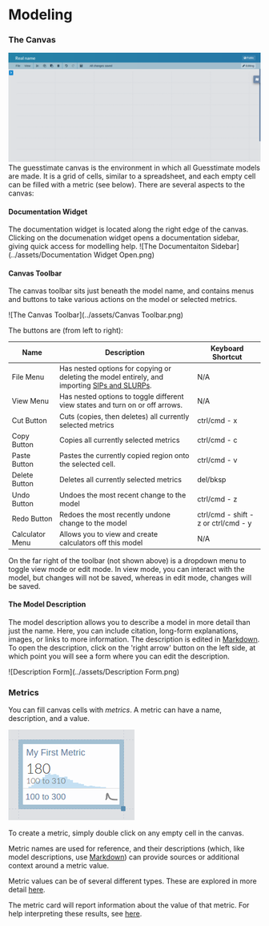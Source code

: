 # Modeling
### The Canvas
![The Guesstimate Canvas](../assets/Canvas.png)
The guesstimate canvas is the environment in which all Guesstimate models are made. It is a grid of cells, similar to a
spreadsheet, and each empty cell can be filled with a metric (see below). There are several aspects to the canvas:

#### Documentation Widget
The documentation widget is located along the right edge of the canvas. Clicking on the documenation widget opens a
documentation sidebar, giving quick access for modelling help.
![The Documentaiton Sidebar](../assets/Documentation Widget Open.png)

#### Canvas Toolbar
The canvas toolbar sits just beneath the model name, and contains menus and buttons to take various actions on the
model or selected metrics.

![The Canvas Toolbar](../assets/Canvas Toolbar.png)

The buttons are (from left to right):

| Name             | Description                                                                                                         | Keyboard Shortcut                    |
| ---------------- | ------------------------------------------------------------------------------------------------------------------- | ------------------------------------ |
| File Menu        | Has nested options for copying or deleting the model entirely, and importing [SIPs and SLURPs](sips_and_slurps.md). | N/A                                  |
| View Menu        | Has nested options to toggle different view states and turn on or off arrows.                                       | N/A                                  |
| Cut Button       | Cuts (copies, then deletes) all currently selected metrics                                                          | ctrl/cmd - x                         |
| Copy Button      | Copies all currently selected metrics                                                                               | ctrl/cmd - c                         |
| Paste Button     | Pastes the currently copied region onto the selected cell.                                                          | ctrl/cmd - v                         |
| Delete Button    | Deletes all currently selected metrics                                                                              | del/bksp                             |
| Undo Button      | Undoes the most recent change to the model                                                                          | ctrl/cmd - z                         |
| Redo Button      | Redoes the most recently undone change to the model                                                                 | ctrl/cmd - shift - z or ctrl/cmd - y |
| Calculator Menu  | Allows you to view and create calculators off this model                                                            | N/A                                  |

On the far right of the toolbar (not shown above) is a dropdown menu to toggle view mode or edit mode. In view mode, you
can interact with the model, but changes will not be saved, whereas in edit mode, changes will be saved.

#### The Model Description
The model description allows you to describe a model in more detail than just the name. Here, you can include citation,
long-form explanations, images, or links to more information. The description is edited in [Markdown](markdown.md). To
open the description, click on the 'right arrow' button on the left side, at which point you will see a form where you
can edit the description.

![Description Form](../assets/Description Form.png)

### Metrics
You can fill canvas cells with _metrics_. A metric can have a name, description, and a value.

![Metric](../assets/Metric.png)

To create a metric, simply double click on any empty cell in the canvas.

Metric names are used for reference, and their descriptions (which, like model descriptions, use
[Markdown](markdown.md)) can provide sources or additional context around a metric value.

Metric values can be of several different types. These are explored in more detail [here](input_types.md).

The metric card will report information about the value of that metric. For help interpreting these results, see
[here](interpreting_your_results.md).
